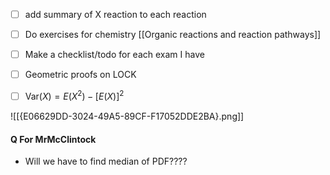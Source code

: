 - [ ] add summary of X reaction to each reaction

- [ ] Do exercises for chemistry [[Organic reactions and reaction pathways]]
- [ ] Make a checklist/todo for each exam I have
- [ ] Geometric proofs on LOCK
- [ ] $\textrm{Var}(X)=E(X^2)-[E(X)]^2$

![[{E06629DD-3024-49A5-89CF-F17052DDE2BA}.png]]


#### Q For MrMcClintock
- Will we have to find median of PDF????
